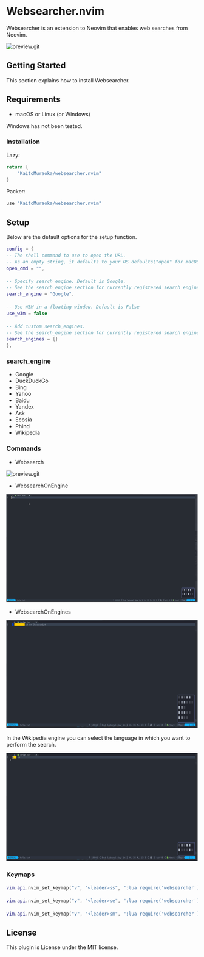 # Websearcher.nvim

Websearcher is an extension to Neovim that enables web searches from Neovim.

![preview.git](./assets/preview.gif)

## Getting Started

This section explains how to install Websearcher.

## Requirements

- macOS or Linux (or Windows)

Windows has not been tested.

### Installation

Lazy:

```lua
return {
	"KaitoMuraoka/websearcher.nvim"
}
```

Packer:

```lua
use "KaitoMuraoka/websearcher.nvim"
```

## Setup

Below are the default options for the setup function.

```lua
config = {
-- The shell command to use to open the URL.
-- As an empty string, it defaults to your OS defaults("open" for macOS, "xdg-open" for Linux)
open_cmd = "",

-- Specify search engine. Default is Google.
-- See the search_engine section for currently registered search engines
search_engine = "Google",

-- Use W3M in a floating window. Default is False
use_w3m = false

-- Add custom search_engines.
-- See the search_engine section for currently registered search engines
search_engines = {}
},
```

### search_engine

- Google
- DuckDuckGo
- Bing
- Yahoo
- Baidu
- Yandex
- Ask
- Ecosia
- Phind
- Wikipedia

### Commands

- Websearch

![preview.git](./assets/preview.gif)

- WebsearchOnEngine

![WebSearchOnEngine.git](./assets/WebSearchOnEngine.gif)

- WebsearchOnEngines

![WebsearchOnEngines](./assets/WebSearchOnEngines.gif)

In the Wikipedia engine you can select the language in which you want to perform the search.

![WebsearchOnEnginesWikipedia](./assets/WebSearchOnEnginesWikipedia.gif)

### Keymaps

```lua
vim.api.nvim_set_keymap("v", "<leader>ss", ":lua require('websearcher').search_selected()<CR>", { noremap = true, silent = true })

vim.api.nvim_set_keymap("v", "<leader>se", ":lua require('websearcher').search_selected_with_engine()<CR>", { noremap = true, silent = true })

vim.api.nvim_set_keymap("v", "<leader>sm", ":lua require('websearcher').search_selected_multiple()<CR>", { noremap = true, silent = true })

```

## License

This plugin is License under the MIT license.
